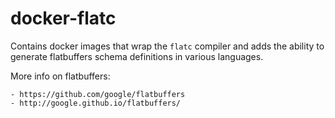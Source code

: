 # docker-flatc

Contains docker images that wrap the `flatc` compiler and adds the ability to generate flatbuffers schema definitions in various languages.

More info on flatbuffers:

    - https://github.com/google/flatbuffers
    - http://google.github.io/flatbuffers/

